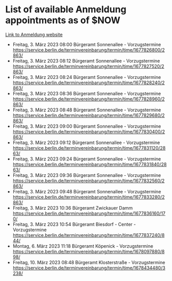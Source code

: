 # List of available Anmeldung appointments as of $NOW
[Link to Anmeldung website](https://service.berlin.de/terminvereinbarung/termin/tag.php?termin=1&anliegen[]=120686&dienstleisterlist=122210,122217,327316,122219,327312,122227,327314,122231,327346,122243,327348,122254,122252,329742,122260,329745,122262,329748,122271,327278,122273,327274,122277,327276,330436,122280,327294,122282,327290,122284,327292,122291,327270,122285,327266,122286,327264,122296,327268,150230,329760,122297,327286,122294,327284,122312,329763,122314,329775,122304,327330,122311,327334,122309,327332,317869,122281,327352,122279,329772,122283,122276,327324,122274,327326,122267,329766,122246,327318,122251,327320,122257,327322,122208,327298,122226,327300&herkunft=http%3A%2F%2Fservice.berlin.de%2Fdienstleistung%2F120686%2F)
- Freitag, 3. März 2023 08:00 Bürgeramt Sonnenallee - Vorzugstermine https://service.berlin.de/terminvereinbarung/termin/time/1677826800/2863/
- Freitag, 3. März 2023 08:12 Bürgeramt Sonnenallee - Vorzugstermine https://service.berlin.de/terminvereinbarung/termin/time/1677827520/2863/
- Freitag, 3. März 2023 08:24 Bürgeramt Sonnenallee - Vorzugstermine https://service.berlin.de/terminvereinbarung/termin/time/1677828240/2863/
- Freitag, 3. März 2023 08:36 Bürgeramt Sonnenallee - Vorzugstermine https://service.berlin.de/terminvereinbarung/termin/time/1677828960/2863/
- Freitag, 3. März 2023 08:48 Bürgeramt Sonnenallee - Vorzugstermine https://service.berlin.de/terminvereinbarung/termin/time/1677829680/2863/
- Freitag, 3. März 2023 09:00 Bürgeramt Sonnenallee - Vorzugstermine https://service.berlin.de/terminvereinbarung/termin/time/1677830400/2863/
- Freitag, 3. März 2023 09:12 Bürgeramt Sonnenallee - Vorzugstermine https://service.berlin.de/terminvereinbarung/termin/time/1677831120/2863/
- Freitag, 3. März 2023 09:24 Bürgeramt Sonnenallee - Vorzugstermine https://service.berlin.de/terminvereinbarung/termin/time/1677831840/2863/
- Freitag, 3. März 2023 09:36 Bürgeramt Sonnenallee - Vorzugstermine https://service.berlin.de/terminvereinbarung/termin/time/1677832560/2863/
- Freitag, 3. März 2023 09:48 Bürgeramt Sonnenallee - Vorzugstermine https://service.berlin.de/terminvereinbarung/termin/time/1677833280/2863/
- Freitag, 3. März 2023 10:36 Bürgeramt Zwickauer Damm https://service.berlin.de/terminvereinbarung/termin/time/1677836160/170/
- Freitag, 3. März 2023 10:54 Bürgeramt Biesdorf - Center - Vorzugstermine https://service.berlin.de/terminvereinbarung/termin/time/1677837240/844/
- Montag, 6. März 2023 11:18 Bürgeramt Köpenick - Vorzugstermine https://service.berlin.de/terminvereinbarung/termin/time/1678097880/898/
- Freitag, 10. März 2023 08:48 Bürgeramt Klosterstraße - Vorzugstermine https://service.berlin.de/terminvereinbarung/termin/time/1678434480/3238/
